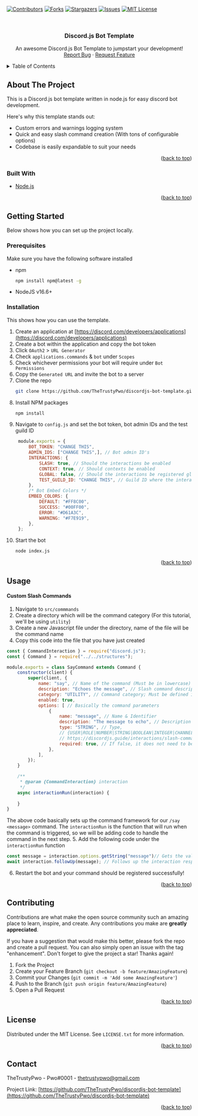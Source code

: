 [![Contributors][contributors-shield]][contributors-url]
[![Forks][forks-shield]][forks-url]
[![Stargazers][stars-shield]][stars-url]
[![Issues][issues-shield]][issues-url]
[![MIT License][license-shield]][license-url]



<!-- PROJECT LOGO -->
<!--suppress HtmlDeprecatedAttribute, HtmlUnknownAnchorTarget -->
<br />
<div align="center">

<h3 align="center">Discord.js Bot Template</h3>

  <p align="center">
    An awesome Discord.js Bot Template to jumpstart your development!
    <br />
    <a href="https://github.com/TheTrustyPwo/discordjs-bot-template/issues">Report Bug</a>
    ·
    <a href="https://github.com/TheTrustyPwo/discordjs-bot-template/issues">Request Feature</a>
  </p>
</div>



<!-- TABLE OF CONTENTS -->
<details>
  <summary>Table of Contents</summary>
  <ol>
    <li>
      <a href="#about-the-project">About The Project</a>
      <ul>
        <li><a href="#built-with">Built With</a></li>
      </ul>
    </li>
    <li>
      <a href="#getting-started">Getting Started</a>
      <ul>
        <li><a href="#prerequisites">Prerequisites</a></li>
        <li><a href="#installation">Installation</a></li>
      </ul>
    </li>
    <li><a href="#usage">Usage</a></li>
    <li><a href="#contributing">Contributing</a></li>
    <li><a href="#license">License</a></li>
    <li><a href="#contact">Contact</a></li>
  </ol>
</details>



<!-- ABOUT THE PROJECT -->
## About The Project

This is a Discord.js bot template written in node.js for easy discord bot development.

Here's why this template stands out:
* Custom errors and warnings logging system
* Quick and easy slash command creation (With tons of configurable options)
* Codebase is easily expandable to suit your needs

<p align="right">(<a href="#top">back to top</a>)</p>



### Built With

* [Node.js](https://nodejs.org/)

<p align="right">(<a href="#top">back to top</a>)</p>



<!-- GETTING STARTED -->
## Getting Started

Below shows how you can set up the project locally.

### Prerequisites

Make sure you have the following software installed
* npm
  ```sh
  npm install npm@latest -g
  ```
* NodeJS v16.6+

### Installation

This shows how you can use the template.

1. Create an application at [https://discord.com/developers/applications](https://discord.com/developers/applications)
2. Create a bot within the application and copy the bot token
3. Click `OAuth2` > `URL Generator`
4. Check `applications.commands` & `bot` under `Scopes`
5. Check whichever permissions your bot will require under `Bot Permissions`
6. Copy the `Generated URL` and invite the bot to a server
7. Clone the repo
   ```sh
   git clone https://github.com/TheTrustyPwo/discordjs-bot-template.git
   ```
8. Install NPM packages
   ```sh
   npm install
   ```
9. Navigate to `config.js` and set the bot token, bot admin IDs and the test guild ID
   ```js
    module.exports = {
        BOT_TOKEN: "CHANGE THIS",
        ADMIN_IDS: ["CHANGE THIS",], // Bot admin ID's
        INTERACTIONS: {
            SLASH: true, // Should the interactions be enabled
            CONTEXT: true, // Should contexts be enabled
            GLOBAL: false, // Should the interactions be registered globally
            TEST_GUILD_ID: "CHANGE THIS", // Guild ID where the interactions should be registered. [** Test you commands here first **]
        },
        /* Bot Embed Colors */
        EMBED_COLORS: {
            DEFAULT: "#FF8C00",
            SUCCESS: "#00FF00",
            ERROR: "#D61A3C",
            WARNING: "#F7E919",
        },
    };
    ```
10. Start the bot
    ```sh
    node index.js
    ```

<p align="right">(<a href="#top">back to top</a>)</p>



<!-- USAGE EXAMPLES -->
## Usage

#### Custom Slash Commands
1. Navigate to `src/commmands`
2. Create a directory which will be the command category (For this tutorial, we'll be using `utility`)
3. Create a new Javascript file under the directory, name of the file will be the command name
4. Copy this code into the file that you have just created
```js
const { CommandInteraction } = require("discord.js");
const { Command } = require("../../structures");

module.exports = class SayCommand extends Command {
    constructor(client) {
        super(client, {
            name: "say", // Name of the command (Must be in lowercase)
            description: "Echoes the message", // Slash command description
            category: "UTILITY", // Command category; Must be defined in src/Structures/CommandCategory.js
            enabled: true,
            options: [ // Basically the command parameters
                {
                    name: "message", // Name & Identifier
                    description: "The message to echo", // Description
                    type: "STRING", // Type, 
                    // {USER|ROLE|NUMBER|STRING|BOOLEAN|INTEGER|CHANNEL|MENTIONABLE|SUB_COMMAND|SUB_COMMAND_GROUP}
                    // https://discordjs.guide/interactions/slash-commands.html#option-types
                    required: true, // If false, it does not need to be specified in order for the command to run
                },
            ],
        });
    }

    /**
     * @param {CommandInteraction} interaction
     */
    async interactionRun(interaction) {
        
    }
}
```
The above code basically sets up the command framework for our `/say <message>` command. The `interactionRun` is the function that will run when the command is triggered, so we will be adding code to handle the command in the next step.
5. Add the following code under the `interactionRun` function
```js
const message = interaction.options.getString("message")// Gets the value from the 'message' option
await interaction.followUp(message); // Follows up the interaction response with the message, essentially echoing it
```
6. Restart the bot and your command should be registered successfully!

<p align="right">(<a href="#top">back to top</a>)</p>



<!-- CONTRIBUTING -->
## Contributing

Contributions are what make the open source community such an amazing place to learn, inspire, and create. Any contributions you make are **greatly appreciated**.

If you have a suggestion that would make this better, please fork the repo and create a pull request. You can also simply open an issue with the tag "enhancement".
Don't forget to give the project a star! Thanks again!

1. Fork the Project
2. Create your Feature Branch (`git checkout -b feature/AmazingFeature`)
3. Commit your Changes (`git commit -m 'Add some AmazingFeature'`)
4. Push to the Branch (`git push origin feature/AmazingFeature`)
5. Open a Pull Request

<p align="right">(<a href="#top">back to top</a>)</p>



<!-- LICENSE -->
## License

Distributed under the MIT License. See `LICENSE.txt` for more information.

<p align="right">(<a href="#top">back to top</a>)</p>



<!-- CONTACT -->
## Contact

TheTrustyPwo - Pwo#0001 - thetrustypwo@gmail.com

Project Link: [https://github.com/TheTrustyPwo/discordjs-bot-template](https://github.com/TheTrustyPwo/discordjs-bot-template)

<p align="right">(<a href="#top">back to top</a>)</p>


<!-- MARKDOWN LINKS & IMAGES -->
<!-- https://www.markdownguide.org/basic-syntax/#reference-style-links -->
[contributors-shield]: https://img.shields.io/github/contributors/TheTrustyPwo/discordjs-bot-template.svg?style=for-the-badge
[contributors-url]: https://github.com/TheTrustyPwo/discordjs-bot-template/graphs/contributors
[forks-shield]: https://img.shields.io/github/forks/TheTrustyPwo/discordjs-bot-template.svg?style=for-the-badge
[forks-url]: https://github.com/TheTrustyPwo/discordjs-bot-template/network/members
[stars-shield]: https://img.shields.io/github/stars/TheTrustyPwo/discordjs-bot-template.svg?style=for-the-badge
[stars-url]: https://github.com/TheTrustyPwo/discordjs-bot-template/stargazers
[issues-shield]: https://img.shields.io/github/issues/TheTrustyPwo/discordjs-bot-template.svg?style=for-the-badge
[issues-url]: https://github.com/TheTrustyPwo/discordjs-bot-template/issues
[license-shield]: https://img.shields.io/github/license/TheTrustyPwo/discordjs-bot-template.svg?style=for-the-badge
[license-url]: https://github.com/TheTrustyPwo/discordjs-bot-template/blob/master/LICENSE.txt

